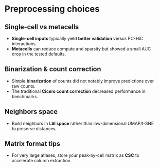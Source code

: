 Preprocessing choices
=================================

Single-cell vs metacells
------------------------
- **Single-cell inputs** typically yield **better validation** versus PC-HiC interactions.
- **Metacells** can reduce compute and sparsity but showed a small AUC drop in the tested defaults.

Binarization & count correction
-------------------------------
- Simple **binarization** of counts did not notably improve predictions over raw counts.
- The traditional **Cicero count correction** decreased performance in benchmarks.

Neighbors space
---------------
- Build neighbors in **LSI space** rather than low-dimensional UMAP/t-SNE to preserve distances.

Matrix format tips
------------------
- For very large atlases, store your peak-by-cell matrix as **CSC** to accelerate column extraction.
